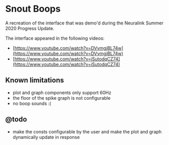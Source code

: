 # Snout Boops

A recreation of the interface that was demo'd during the Neuralink Summer 2020 Progress Update.

The interface appeared in the following videos:

* [https://www.youtube.com/watch?v=DVvmgjBL74w](https://www.youtube.com/watch?v=DVvmgjBL74w)
* [https://www.youtube.com/watch?v=iSutodqCZ74](https://www.youtube.com/watch?v=iSutodqCZ74)

## Known limitations

* plot and graph components only support 60Hz
* the floor of the spike graph is not configurable
* no boop sounds :(

## @todo

* make the consts configurable by the user and make the plot and graph dynamically update in response
